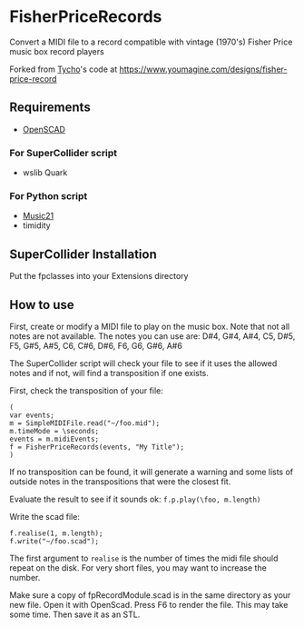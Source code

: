 # FisherPriceRecords
Convert a MIDI file to a record compatible with vintage (1970's) Fisher Price music box record players

Forked from [Tycho](https://www.youmagine.com/tycho/designs)'s code at https://www.youmagine.com/designs/fisher-price-record

## Requirements

* [OpenSCAD](http://www.openscad.org/)

### For SuperCollider script

* wslib Quark

### For Python script
* [Music21](http://web.mit.edu/music21/)
* timidity

## SuperCollider Installation

Put the fpclasses into your Extensions directory

## How to use

First, create or modify a MIDI file to play on the music box. Note that not all
notes are not available. The notes you can use are:
D#4, G#4, A#4, C5, D#5, F5, G#5, A#5, C6, C#6, D#6, F6, G6, G#6, A#6

The SuperCollider script will check your file to see if it uses the allowed
notes and if not, will find a transposition if one exists.

First, check the transposition of your file:
```
(
var events;
m = SimpleMIDIFile.read("~/foo.mid");
m.timeMode = \seconds;
events = m.midiEvents;
f = FisherPriceRecords(events, "My Title");
)
```

If no transposition can be found, it will generate a warning and some lists
of outside notes in the transpositions that were the closest fit.

Evaluate the result to see if it sounds ok:
`f.p.play(\foo, m.length)`

Write the scad file:
```
f.realise(1, m.length);
f.write("~/foo.scad");
```

The first argument to `realise` is the number of times the midi file should
repeat on the disk. For very short files, you may want to increase the number.


Make sure a copy of fpRecordModule.scad is in the same directory as your new
file. Open it with OpenScad.  Press F6 to render the file. This may take some
time. Then save it as an STL.
